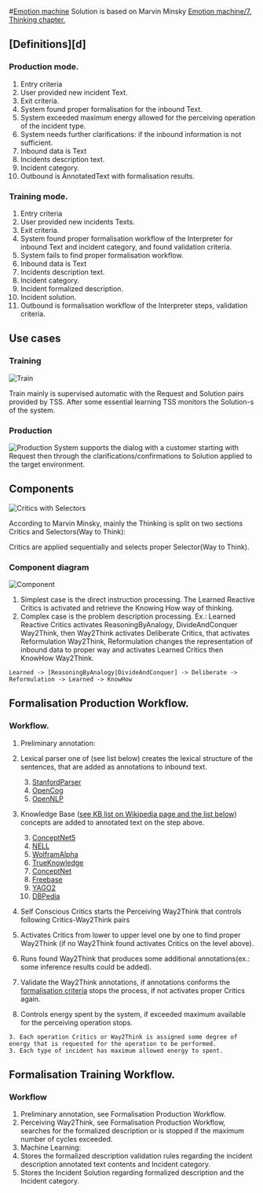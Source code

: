 #[Emotion machine](http://en.wikipedia.org/wiki/Emotion_machine)
Solution is based on Marvin Minsky [Emotion machine/7. Thinking chapter.](http://web.media.mit.edu/~minsky/E7/eb7.html)

## [Definitions][d]

### Production mode.

1. Entry criteria
  2. User provided new incident Text.
1. Exit criteria.
 2. System found proper formalisation for the inbound Text.
 2. System exceeded maximum energy allowed for the perceiving operation of the incident type.
 2. System needs further clarifications: if the inbound information is not sufficient.
1. Inbound data is Text
  2. Incidents description text.
  2. Incident category.
1. Outbound is AnnotatedText with formalisation results.

### Training mode.

1. Entry criteria
  2. User provided new incidents Texts.
1. Exit criteria.
 2. System found proper formalisation workflow of the Interpreter for inbound Text and incident category, and found validation criteria.
 2. System fails to find proper formalisation workflow.
1. Inbound data is Text
  2. Incidents description text.
  2. Incident category.
  2. Incident formalized description.
  2. Incident solution.
1. Outbound is formalisation workflow of the Interpreter steps, validation criteria.

## Use cases

### Training

![Train](https://github.com/menta/menta-0.3/raw/master/doc/informal/uml/images/UseCaseTrain.png)

Train mainly is supervised automatic with the Request and Solution pairs provided by TSS. After some essential learning
TSS monitors the Solution-s of the system.

### Production
![Production](https://github.com/menta/menta-0.3/raw/master/doc/informal/uml/images/UseCaseProduction.png)
System supports the dialog with a customer starting with Request then through the clarifications/confirmations to Solution
applied to the target environment.

## Components

![Critics with Selectors](http://web.media.mit.edu/~minsky/E7/eb7_files/image003.png)

According to Marvin Minsky, mainly the Thinking is split on two sections Critics and Selectors(Way to Think):

Critics are applied sequentially and selects proper Selector(Way to Think).

### Component diagram

![Component](https://github.com/menta/menta-0.3/raw/master/doc/informal/uml/images/EmotionMachineComponent.png)

 1. Simplest case is the direct instruction processing.
The Learned Reactive Critics is activated and retrieve the Knowing How way of thinking.
 1. Complex case is the problem description processing.
Ex.: Learned Reactive Critics activates ReasoningByAnalogy, DivideAndConquer Way2Think, then Way2Think activates Deliberate Critics,
that activates Reformulation Way2Think, Reformulation changes the representation of inbound data to proper way and activates Learned Critics then KnowHow Way2Think.

`Learned -> [ReasoningByAnalogy|DivideAndConquer] -> Deliberate -> Reformulation -> Learned -> KnowHow`

## Formalisation Production Workflow.

### Workflow.

 1. Preliminary annotation:
  2. Lexical parser one of (see list below) creates the lexical structure of the sentences, that are added as annotations to inbound text.

      3. [StanfordParser](http://nlp.stanford.edu/software/lex-parser.shtml)
      3. [OpenCog](http://opencog.org/projects/)
      3. [OpenNLP](http://incubator.apache.org/opennlp/index.html)
      
  2. Knowledge Base ([see KB list on Wikipedia page and the list below](http://en.wikipedia.org/wiki/Commonsense_knowledge_bases)) concepts are added to annotated text on the step above.
     
     3. [ConceptNet5](http://conceptnet5.media.mit.edu/)
     3. [NELL](http://rtw.ml.cmu.edu/rtw/resources)
     3. [WolframAlpha](http://www.wolframalpha.com/)
     3. [TrueKnowledge](http://www.trueknowledge.com/)
     3. [ConceptNet](http://csc.media.mit.edu/conceptnet)
     3. [Freebase](http://www.freebase.com/apps)
     3. [YAGO2](http://www.mpi-inf.mpg.de/yago-naga/yago/)
     3. [DBPedia](http://dbpedia.org/About)

 1. Self Conscious Critics starts the Perceiving Way2Think that controls following Critics-Way2Think pairs
  2. Activates Critics from lower to upper level one by one to find proper Way2Think (if no Way2Think found activates Critics on the level above).
  2. Runs found Way2Think that produces some additional annotations(ex.: some inference results could be added).
  2. Validate the Way2Think annotations, if annotations conforms the [formalisation criteria](https://github.com/menta/menta-0.3/blob/master/doc/informal/formalisation-criteria.md)
  stops the process, if not activates proper Critics again.
  2. Controls energy spent by the system, if exceeded maximum available for the perceiving operation stops.

    3. Each operation Critics or Way2Think is assigned some degree of energy that is requested for the operation to be performed.
    3. Each type of incident has maximum allowed energy to spent.

## Formalisation Training Workflow.

### Workflow

 1. Preliminary annotation, see Formalisation Production Workflow.
 1. Perceiving Way2Think, see Formalisation Production Workflow, searches for the formalized description or is stopped if the maximum number of cycles exceeded.
 1. Machine Learning:
   2. Stores the formalized description validation rules regarding the incident description annotated text contents and Incident category.
   2. Stores the Incident Solution regarding formalized description and the Incident category.